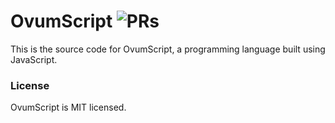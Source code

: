 # OvumScript ![PRs](https://img.shields.io/badge/PRs-welcome-green)
This is the source code for OvumScript, a programming language built using JavaScript.
### License
OvumScript is MIT licensed.

